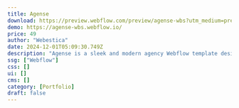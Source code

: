 ```yaml
---
title: Agense
download: https://preview.webflow.com/preview/agense-wbs?utm_medium=preview_link&utm_source=designer&utm_content=agense-wbs&preview=66ba052e744722d1faedfd8e5cb13a60&workflow=preview
demo: https://agense-wbs.webflow.io/
price: 49
author: "Webestica"
date: 2024-12-01T05:09:30.749Z
description: "Agense is a sleek and modern agency Webflow template designed for digital agencies, creative studios, and startups. Customize your agency website with ease and showcase your projects, services, and portfolio professionally."
ssg: ["Webflow"]
css: []
ui: []
cms: []
category: [Portfolio]
draft: false
---
```

